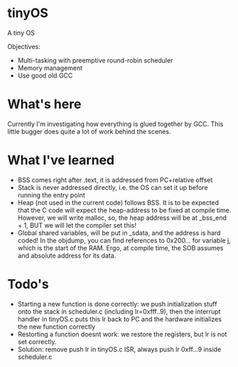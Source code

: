 # tinyOS
A tiny OS

Objectives:
 - Multi-tasking with preemptive round-robin scheduler
 - Memory management
 - Use good old GCC

# What's here
Currently I'm investigating how everything is glued together by GCC. This little bugger does quite a lot of work behind the scenes.

# What I've learned

- BSS comes right after .text, it is addressed from PC+relative offset
- Stack is never addressed directly, i.e. the OS can set it up before running the entry point
- Heap (not used in the current code) follows BSS. It is to be expected that the C code will expect
the heap-address to be fixed at compile time. However, we will write malloc, so, the heap address will be at
_bss_end + 1, BUT we will let the compiler set this!
- Global shared variables, will be put in _sdata, and the address is hard coded! In the objdump, you can find references to 0x200... for variable j, which is the start of the RAM. Ergo, at compile time, the SOB assumes and absolute address for its data.

# Todo's

- Starting a new function is done correctly: we push initialization stuff onto the stack in scheduler.c (including lr=0xfff..9), then the interrupt handler in tinyOS.c puts this lr back to PC and the hardware initializes the new function correctly
- Restorting a function doesnt work: we restore the registers, but lr is not set correctly.
- Solution: remove push lr in tinyOS.c ISR, always push lr 0xff...9 inside scheduler.c
